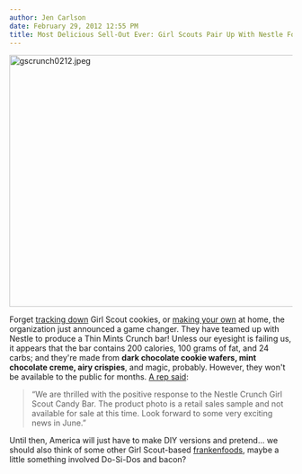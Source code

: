 ```yaml
---
author: Jen Carlson
date: February 29, 2012 12:55 PM
title: Most Delicious Sell-Out Ever: Girl Scouts Pair Up With Nestle For Cookie Candy Bars
---
```


<p><span class="mt-enclosure mt-enclosure-image" style="display: inline;"> <img alt="gscrunch0212.jpeg" src="https://web.archive.org/web/20120602135523im_/http://gothamist.com/attachments/arts_jen/gscrunch0212.jpeg" width="640" height="448" class="image-none"> </span></p>

<p>Forget <a href="https://web.archive.org/web/20120602135523/http://gothamist.com/2012/02/22/girl_scout_cookie_pop-up_shops_are.php">tracking down</a> Girl Scout cookies, or <a href="https://web.archive.org/web/20120602135523/http://chicagoist.com/2012/02/28/how_to_make_homemade_thin_mints.php#photo-1">making your own</a> at home, the organization just announced a game changer. They have teamed up with Nestle to produce a Thin Mints Crunch bar! Unless our eyesight is failing us, it appears that the bar contains 200 calories, 100 grams of fat, and 24 carbs; and they&apos;re made from <strong>dark chocolate cookie wafers, mint chocolate creme, airy crispies</strong>, and magic, probably. However, they won&apos;t be available to the public for months. <a href="https://web.archive.org/web/20120602135523/http://www.dailymail.co.uk/news/article-2108092/Girl-Scouts-humble-cookie-21st-century-new-candy-bar.html">A rep said</a>:</p>

<blockquote>&#x201C;We are thrilled with the positive response to the Nestle Crunch Girl Scout Candy Bar. The product photo is a retail sales sample and not available for sale at this time. Look forward to some very exciting news in June.&#x201D;</blockquote>

<p>Until then, America will just have to make DIY versions and pretend... we should also think of some other Girl Scout-based <a href="https://web.archive.org/web/20120602135523/http://gothamist.com/tags/frankenfood">frankenfoods</a>, maybe a little something involved Do-Si-Dos and bacon?</p>